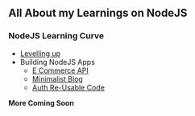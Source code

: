 ## All About my Learnings on NodeJS

### NodeJS Learning Curve
- [Levelling up](https://github.com/Nicanor008/10-Days-Of-NodeJS/tree/master/10DaysOfNodeJS)
- Building NodeJS Apps
    - [E Commerce API](https://github.com/Nicanor008/10-Days-Of-NodeJS/tree/master/ECommerce)
    - [Minimalist Blog]('https://github.com/Nicanor008/10-Days-Of-NodeJS/tree/master/ECommerce/blog')
    - [Auth Re-Usable Code](https://github.com/Nicanor008/10-Days-Of-NodeJS/tree/master/ECommerce/Auth)

**More Coming Soon**
